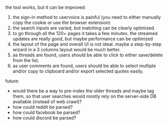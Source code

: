 the tool works, but it can be improved:

1. the sign-in method to uservoice is painful (you need to either  manually copy the cookie or use the browser extension)
2. the search inputs are varied, but matching can be clearly optimized.
3. to go through all the 120+ pages it takes a few minutes. the streamed updates are really good, but maybe performance can be optimized
4. the layout of the page and overall UI is not ideal. maybe a step-by-step wizard in a 3 columns layout would be much better.
5. as threads are found, users should be able to click to either save/delete from the list.
6. as user comments are found, users should be able to select multiple and/or copy to clipboard and/or export selected quotes easily.


future:
- would there be a way to pre-index the older threads and maybe tag them, so that user searches would mostly rely on the server-side DB available (instead of web crawl)?
- how could reddit be parsed?
- how could facebook be parsed?
- how could discord be parsed?